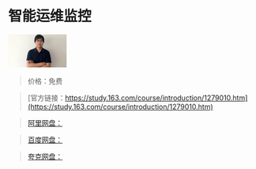 # 智能运维监控

![img](../../../assets/study163/free/6630858858491385140.png)

> 价格：免费

> [官方链接：https://study.163.com/course/introduction/1279010.htm](https://study.163.com/course/introduction/1279010.htm)

> [阿里网盘：]()

> [百度网盘：]()

> [夸克网盘：]()
